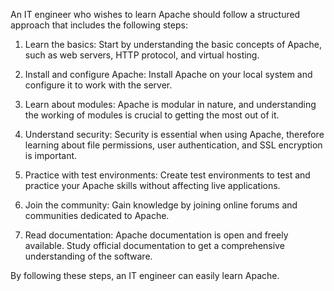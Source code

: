 An IT engineer who wishes to learn Apache should follow a structured approach that includes the following steps:

1. Learn the basics: Start by understanding the basic concepts of Apache, such as web servers, HTTP protocol, and virtual hosting.

2. Install and configure Apache: Install Apache on your local system and configure it to work with the server.

3. Learn about modules: Apache is modular in nature, and understanding the working of modules is crucial to getting the most out of it.

4. Understand security: Security is essential when using Apache, therefore learning about file permissions, user authentication, and SSL encryption is important.

5. Practice with test environments: Create test environments to test and practice your Apache skills without affecting live applications.

6. Join the community: Gain knowledge by joining online forums and communities dedicated to Apache.

7. Read documentation: Apache documentation is open and freely available. Study official documentation to get a comprehensive understanding of the software.

By following these steps, an IT engineer can easily learn Apache.
